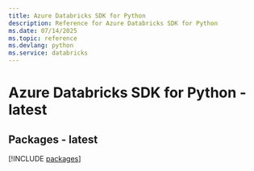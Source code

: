 ```yaml
---
title: Azure Databricks SDK for Python
description: Reference for Azure Databricks SDK for Python
ms.date: 07/14/2025
ms.topic: reference
ms.devlang: python
ms.service: databricks
---
```

# Azure Databricks SDK for Python - latest
## Packages - latest
[!INCLUDE [packages](databricks-index.md)]